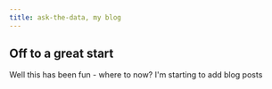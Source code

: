 ```yaml
---
title: ask-the-data, my blog
---
```


## Off to a great start

Well this has been fun - where to now? I'm starting to add blog posts
